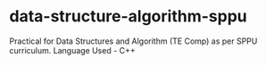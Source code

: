 # data-structure-algorithm-sppu
Practical for Data Structures and Algorithm (TE Comp) as per SPPU curriculum.
Language Used - C++
